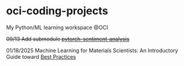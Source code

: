 # oci-coding-projects

My Python/ML learning workspace @OCI

~~09/13 Add submodule [pytorch-sentiment-analysis](https://github.com/bentrevett/pytorch-sentiment-analysis)~~

01/18/2025 Machine Learning for Materials Scientists: An Introductory Guide toward [Best Practices](https://github.com/anthony-wang/BestPractices) 
